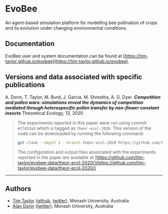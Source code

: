 # EvoBee

An agent-based simulation platform for modelling bee pollination of crops and its evolution under changing environmental conditions.

## Documentation

EvoBee user and system documentation can be found at [https://tim-taylor.github.io/evobee](https://tim-taylor.github.io/evobee).

## Versions and data associated with specific publications

A. Dorin, T. Taylor, M. Burd, J. Garcia, M. Shrestha, A. G. Dyer. ***Competition and pollen wars: simulations reveal the dynamics of competition mediated through heterospecific pollen transfer by non-flower constant insects*** Theoretical Ecology, 13, 2020

>The experiments reported in this paper were run using commit `#17453a5` which is tagged as `theor-ecol-2020`. This version of the code can be downloaded by running the following command:
>```bash
>git clone --depth 1 --branch theor-ecol-2020 https://github.com/tim-taylor/evobee.git
>``` 
>The configuration and output files associated with the experiments reported in the paper are available at [https://github.com/tim-taylor/evobee-data/theor-ecol-2020/](https://github.com/tim-taylor/evobee-data/theor-ecol-2020/)

---

## Authors
* [Tim Taylor](http://timt.co) ([github](https://github.com/tim-taylor), [twitter](https://twitter.com/drtimt)), Monash University, Australia
* [Alan Dorin](https://research.monash.edu/en/persons/alan-dorin) ([twitter](https://twitter.com/NRGBunny1)), Monash University, Australia
<!--stackedit_data:
eyJoaXN0b3J5IjpbOTU0MTQ1NjY4LDIwMTMzMzc2Miw3NTUzMj
gxNjksLTE3OTc3NDUwMTQsLTIwMTc2MjU4MzcsLTE1NTcyNzY3
NzQsLTE4MjU5NTQ4NzgsLTEwNDMyMDA0MDcsLTk5OTk1OTU1NC
wtMTc5ODA4NjY1OCwtMTQ5ODg3OTMxNywtNzk1MjA4Mjc4LC0x
MTUwNTI5MjI1XX0=
-->
